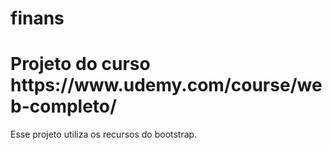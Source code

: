 # finans
<h1>Projeto do curso https://www.udemy.com/course/web-completo/ </h1>
<p>Esse projeto utiliza os recursos do bootstrap.</p>
